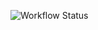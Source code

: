 ![Workflow Status](https://github.com/GustavoRT-debug/C214-LAB/actions/workflows/main.yml/badge.svg)
